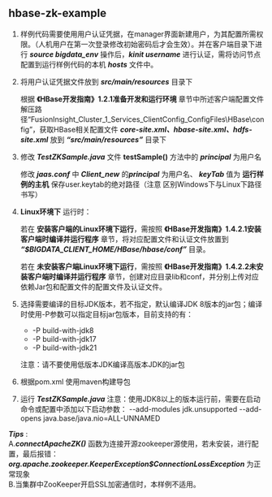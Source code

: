 ## hbase-zk-example

1. 样例代码需要使用用户认证凭据，在manager界面新建用户，为其配置所需权限。（人机用户在第一次登录修改初始密码后才会生效）。并在客户端目录下进行 ***source bigdata_env*** 操作后，***kinit username*** 进行认证，需将访问节点配置到运行样例代码的本机 ***hosts*** 文件中。

2. 将用户认证凭据文件放到 ***src/main/resources*** 目录下

   根据 __《HBase开发指南》1.2.1准备开发和运行环境__  章节中所述客户端配置文件解压路径“FusionInsight_Cluster_1_Services_ClientConfig_ConfigFiles\HBase\config”，获取HBase相关配置文件 ***core-site.xml、hbase-site.xml、hdfs-site.xml*** 放到 ***“src/main/resources”*** 目录下

3. 修改 ***TestZKSample.java*** 文件 __testSample()__ 方法中的 ***principal*** 为用户名
   
   修改 ***jaas.conf*** 中 ***Client_new*** 的***principal*** 为用户名、 ***keyTab*** 值为 __运行样例的主机__ 保存user.keytab的绝对路径（注意 区别Windows下与Linux下路径书写）

4. __Linux环境下__ 运行时：

   若在 __安装客户端的Linux环境下运行__，需按照 __《HBase开发指南》1.4.2.1安装客户端时编译并运行程序__ 章节，将对应配置文件和认证文件放置到 ***“$BIGDATA_CLIENT_HOME/HBase/hbase/conf”*** 目录。

   若在 __未安装客户端Linux环境下运行__，需按照 __《HBase开发指南》1.4.2.2未安装客户端时编译并运行程序__ 章节，创建对应目录lib和conf，并分别上传对应依赖Jar包和配置文件的配置文件及认证文件。
5. 选择需要编译的目标JDK版本，若不指定，默认编译JDK 8版本的jar包；编译时使用-P参数可以指定目标jar包版本，目前支持的有：
   - -P build-with-jdk8
   - -P build-with-jdk17
   - -P build-with-jdk21

   注意：请不要使用低版本JDK编译高版本JDK的jar包
6. 根据pom.xml 使用maven构建导包

7. 运行 ***TestZKSample.java***
   注意：使用JDK8以上的版本运行前，需要在启动命令或配置中添加以下启动参数：
   --add-modules jdk.unsupported --add-opens java.base/java.nio=ALL-UNNAMED

***Tips*** :  
A.***connectApacheZK()*** 函数为连接开源zookeeper源使用，若未安装，进行配置，最后报错： ***org.apache.zookeeper.KeeperException$ConnectionLossException*** 为正常现象  
B.当集群中ZooKeeper开启SSL加密通信时，本样例不适用。


